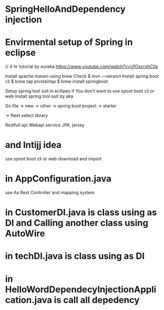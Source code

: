 # SpringHelloAndDependency injection



# Envirmental setup of Spring in eclipse 
// 4 hr tutorial by eureka
https://www.youtube.com/watch?v=UfOxcrxhC0s

Install apache maven using brew
Check $ mvn —version
Install spring boot cli
$ brew tap pivotal/tap
$ brew install springboot

Setup spring tool suit in ecllipes if You don't want to use spoot boot cli or web
Install spring tool suit by aka

Go file -> new -> other -> spring boot project -> starter

-> Next select library

Restfull api
Webapi service
JPA,
jersey


# and Intijj idea
use spoot boot cli or web
download and import
 
# in AppConfiguration.java

use As Rest Controller and mapping system

# in CustomerDI.java is class using as DI and Calling another class using AutoWire

# in techDI.java is class using as DI

# in HelloWordDependecyInjectionApplication.java is call all depedency

